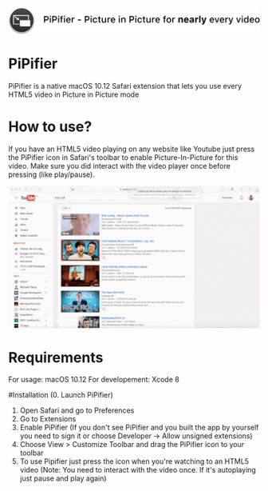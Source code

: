 
![Banner](Images/Banner.png)
# PiPifier
PiPifier is a native macOS 10.12 Safari extension that lets you use every HTML5 video in Picture in Picture mode

# How to use?
If you have an HTML5 video playing on any website like Youtube just press the PiPifier icon in Safari's toolbar to enable Picture-In-Picture for this video. Make sure you did interact with the video player once before pressing (like play/pause).

![Demo](Images/demo.gif "Demo")

# Requirements
For usage: macOS 10.12
For developement: Xcode 8

#Installation
(0. Launch PiPifier)
1. Open Safari and go to Preferences
2. Go to Extensions
3. Enable PiPifier (If you don't see PiPifier and you built the app by yourself you need to sign it or choose Developer -> Allow unsigned extensions)
4. Choose View > Customize Toolbar and drag the PiPifier icon to your toolbar
5. To use Pipifier just press the icon when you're watching to an HTML5 video (Note: You need to interact with the video once. If it's autoplaying just pause and play again)